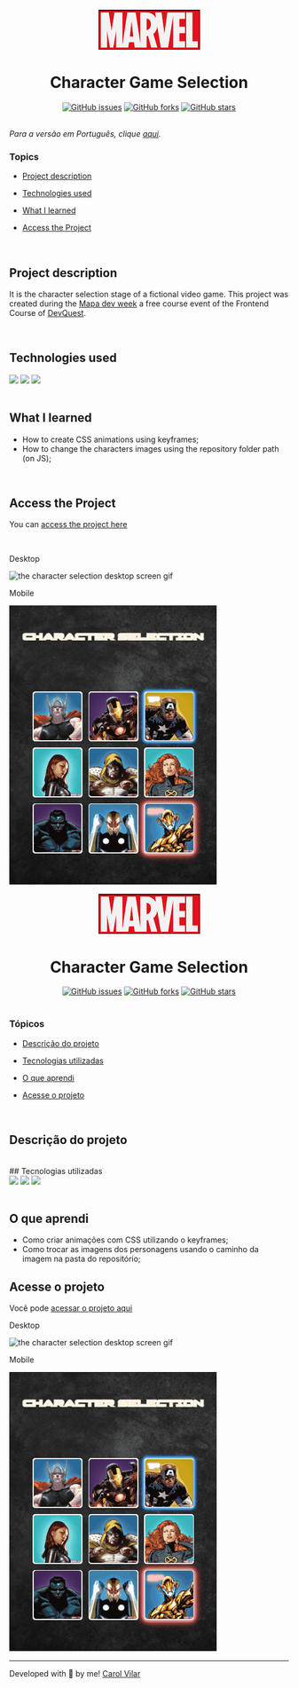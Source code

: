 <p align='center'> <img src="./src/marvel-logo.png" alt="image of the character selection page"> </p>


<h1 align='center'>Character Game Selection </h1>


<div align='center'>
	<a href="https://github.com/Bo83dev/digital-agc/issues"><img alt="GitHub issues" src="https://img.shields.io/github/issues/Bo83dev/digital-agc"></a>
	<a href="https://github.com/Bo83dev/digital-agc/network"><img alt="GitHub forks" src="https://img.shields.io/github/forks/Bo83dev/digital-agc"></a>
	<a href="https://github.com/Bo83dev/digital-agc/stargazers"><img alt="GitHub stars" src="https://img.shields.io/github/stars/Bo83dev/digital-agc"></a>
</div>

<br>

_Para a versão em Português, clique [aqui](#portuguese)._


### Topics

- [Project description](#project-description)

- [Technologies used](#technologies-used)

- [What I learned](#what-I-learned)

- [Access the Project](#access-the-project)

<br>

## Project description

<p align="justify">

It is the character selection stage of a fictional video game. 
This project was created during the [Mapa dev week](https://mapadevweek.com/) a free course event of the Frontend Course of [DevQuest](https://devemdobro.com/lista/).
</p>

<br>

## Technologies used

<div>
  <img src="https://img.shields.io/badge/HTML5-E34F26?style=for-the-badge&logo=html5&logoColor=white">
  <img src="https://img.shields.io/badge/CSS3-1572B6?style=for-the-badge&logo=css3&logoColor=white">
  <img src="https://img.shields.io/badge/JavaScript-F7DF1E?style=for-the-badge&logo=javascript&logoColor=black">
</div>

<br>

## What I learned

- How to create CSS animations using keyframes;
- How to change the characters images using the repository folder path (on JS);

<br>

## Access the Project


You can [access the project here](https://caroline-barbosa-vilar.github.io/marvel-character-selection/) 

<br>

Desktop 

<img src="./src/marvel-desktop-screen.gif" alt="the character selection desktop screen gif">

Mobile

<img src="./src/marvel-mobile-screen.gif" alt="the character selection mobile screen gif">

<br>


<div id="portuguese">


<p align='center'> <img src="./src/marvel-logo.png" alt="image of the character selection page"> </p>
	
	
<h1 align='center'> Character Game Selection </h1>


<div align='center'>
	<a href="https://github.com/Bo83dev/digital-agc/issues"><img alt="GitHub issues" src="https://img.shields.io/github/issues/Bo83dev/digital-agc"></a>
	<a href="https://github.com/Bo83dev/digital-agc/network"><img alt="GitHub forks" src="https://img.shields.io/github/forks/Bo83dev/digital-agc"></a>
	<a href="https://github.com/Bo83dev/digital-agc/stargazers"><img alt="GitHub stars" src="https://img.shields.io/github/stars/Bo83dev/digital-agc"></a>
</div>

<br>
	
### Tópicos 

- [Descrição do projeto](#descrição-do-projeto)

- [Tecnologias utilizadas](#tecnologias-utilizadas)

- [O que aprendi](#o-que-aprendi)

- [Acesse o projeto](#acesse-o-projeto)

	
<br>
	
## Descrição do projeto 

<p align="justify">

</p>

<br>
## Tecnologias utilizadas

<div>
  <img src="https://img.shields.io/badge/HTML5-E34F26?style=for-the-badge&logo=html5&logoColor=white">
  <img src="https://img.shields.io/badge/CSS3-1572B6?style=for-the-badge&logo=css3&logoColor=white">
  <img src="https://img.shields.io/badge/JavaScript-F7DF1E?style=for-the-badge&logo=javascript&logoColor=black">		
</div>

<br>	
	
## O que aprendi

- Como criar animações com CSS utilizando o keyframes;
- Como trocar as imagens dos personagens usando o caminho da imagem na pasta do repositório;	
	

## Acesse o projeto

Você pode [acessar o projeto aqui](https://caroline-barbosa-vilar.github.io/marvel-character-selection/) 

Desktop 

<img src="./src/marvel-desktop-screen.gif" alt="the character selection desktop screen gif">

Mobile

<img src="./src/marvel-mobile-screen.gif" alt="the character selection mobile screen gif">


<hr>

Developed with 🧡 by me!  [Carol Vilar](https://www.linkedin.com/in/carolinebarbosavilar/)
